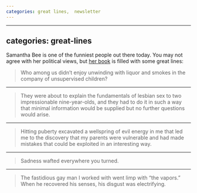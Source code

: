 ```yaml
---
categories: great lines,  newsletter
---
```


---
categories: great-lines
---

Samantha Bee is one of the funniest people out there today. You may not agree with her political views, but [her book](https://bookshop.org/books/i-know-i-am-but-what-are-you/9781439142745) is filled with some great lines:

>Who among us didn’t enjoy unwinding with liquor and smokes in the company of unsupervised children?

---

>They were about to explain the fundamentals of lesbian sex to two impressionable nine-year-olds, and they had to do it in such a way that minimal information would be supplied but no further questions would arise.

---
>Hitting puberty excavated a wellspring of evil energy in me that led me to the discovery that my parents were vulnerable and had made mistakes that could be exploited in an interesting way.

---

>Sadness wafted everywhere you turned.

---

>The fastidious gay man I worked with went limp with “the vapors.” When he recovered his senses, his disgust was electrifying.